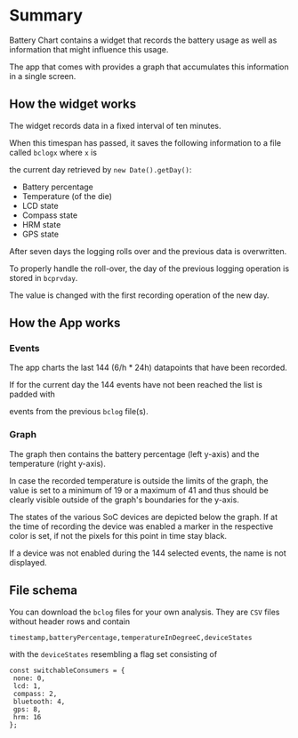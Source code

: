 # Summary

Battery Chart contains a widget that records the battery usage as well as information that might influence this usage.

The app that comes with provides a graph that accumulates this information in a single screen.

## How the widget works

The widget records data in a fixed interval of ten minutes.

When this timespan has passed, it saves the following information to a file called `bclogx` where `x` is

the current day retrieved by `new Date().getDay()`:

- Battery percentage
- Temperature (of the die)
- LCD state
- Compass state
- HRM state
- GPS state

After seven days the logging rolls over and the previous data is overwritten.

To properly handle the roll-over, the day of the previous logging operation is stored in `bcprvday`.

The value is changed with the first recording operation of the new day.

## How the App works

### Events

The app charts the last 144 (6/h \* 24h) datapoints that have been recorded.

If for the current day the 144 events have not been reached the list is padded with

events from the previous `bclog` file(s).

### Graph

The graph then contains the battery percentage (left y-axis) and the temperature (right y-axis).

In case the recorded temperature is outside the limits of the graph, the value is set to a minimum of 19 or a maximum of 41 and thus should be clearly visible outside of the graph's boundaries for the y-axis.

The states of the various SoC devices are depicted below the graph. If at the time of recording the device was enabled a marker in the respective color is set, if not the pixels for this point in time stay black.

If a device was not enabled during the 144 selected events, the name is not displayed.

## File schema

You can download the `bclog` files for your own analysis. They are `CSV` files without header rows and contain

```
timestamp,batteryPercentage,temperatureInDegreeC,deviceStates
```

with the `deviceStates` resembling a flag set consisting of

```
const switchableConsumers = {
 none: 0,
 lcd: 1,
 compass: 2,
 bluetooth: 4,
 gps: 8,
 hrm: 16
};
```
